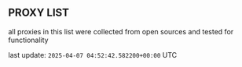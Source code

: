 ## PROXY LIST

all proxies in this list were collected from open sources and tested for functionality

last update: `2025-04-07 04:52:42.582200+00:00` UTC